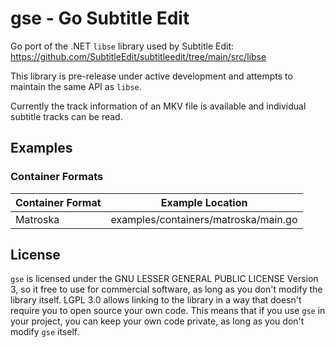 # gse - Go Subtitle Edit

Go port of the .NET `libse` library used by Subtitle Edit: <https://github.com/SubtitleEdit/subtitleedit/tree/main/src/libse>

This library is pre-release under active development and attempts to maintain the same API as `libse`.

Currently the track information of an MKV file is available and individual subtitle tracks can be read.

## Examples
### Container Formats
| Container Format  | Example Location |
| ------------- | ------------- |
| Matroska | examples/containers/matroska/main.go |

## License
`gse` is licensed under the GNU LESSER GENERAL PUBLIC LICENSE Version 3, 
so it free to use for commercial software, as long as you don't modify the library itself. 
LGPL 3.0 allows linking to the library in a way that doesn't require you to open source your own code. 
This means that if you use `gse` in your project, you can keep your own code private, 
as long as you don't modify `gse` itself.